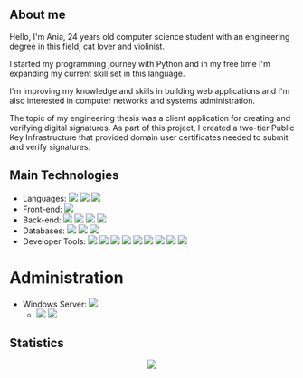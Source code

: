 ## About me

Hello, I'm Ania, 24 years old computer science student with an engineering degree in this field, cat lover and violinist.

I started my programming journey with Python and in my free time I'm expanding my current skill set in this language.

I'm improving my knowledge and skills in building web applications and I'm also interested in computer networks and systems administration.

The topic of my engineering thesis was a client application for creating and verifying digital signatures. As part of this project, I created a two-tier Public Key Infrastructure that provided domain user certificates needed to submit and verify signatures.

## Main Technologies

<ul>
  <li> 
    Languages:
    <img src="https://img.shields.io/badge/-Python-blue" />
    <img src="https://img.shields.io/badge/-JavaScript-yellow" />
    <img src="https://img.shields.io/badge/-TypeScript-blue" />
  </li>
  <li>
    Front-end: 
    <img src="https://img.shields.io/badge/-React.js-red" />
  </li>
  <li>
    Back-end: 
    <img src="https://img.shields.io/badge/-Node.js-green" />
    <img src="https://img.shields.io/badge/-Express.js-red"/>
    <img src="https://img.shields.io/badge/-SQLAlchemy-blue"/>
    <img src="https://img.shields.io/badge/-FastAPI-orange"/>
  </li>
  <li>
    Databases: 
    <img src="https://img.shields.io/badge/-SQL-gray"/>
    <img src="https://img.shields.io/badge/-PostgreSQL-blue"/>
    <img src="https://img.shields.io/badge/-MongoDB-green"/>
  </li>
    <li>
    Developer Tools: 
    <img src="https://img.shields.io/badge/-Postman-orange"/>
    <img src="https://img.shields.io/badge/-Git-red"/>
    <img src="https://img.shields.io/badge/-Github-green"/>
    <img src="https://img.shields.io/badge/-Gitlab-orange"/>
    <img src="https://img.shields.io/badge/-Gitkraken-blue"/>
    <img src="https://img.shields.io/badge/-Thunder Client-green"/>
    <img src="https://img.shields.io/badge/-Playwright-blue"/>
    <img src="https://img.shields.io/badge/-Vitest-purple"/>
    <img src="https://img.shields.io/badge/-DBeaver-brown"/>
  </li>
</ul>

# Administration

<ul>
  <li> 
    Windows Server:
    <img src="https://img.shields.io/badge/-Active Directory-orange"/>
      <ul>
        <li> 
          <img src="https://img.shields.io/badge/-Active Directory Domain Services-yellow"/>
          <img src="https://img.shields.io/badge/-Active Directory Certificate Services-green"/>
        </li>
      </ul>
  </li>
</ul>


## Statistics

<div align="center"> 
<img src="https://github-readme-stats.vercel.app/api/top-langs/?username=a-daszek&theme=blue-green&hide_border=true&include_all_commits=true&count_private=true&layout=compact&langs_count=8" />
</div>
